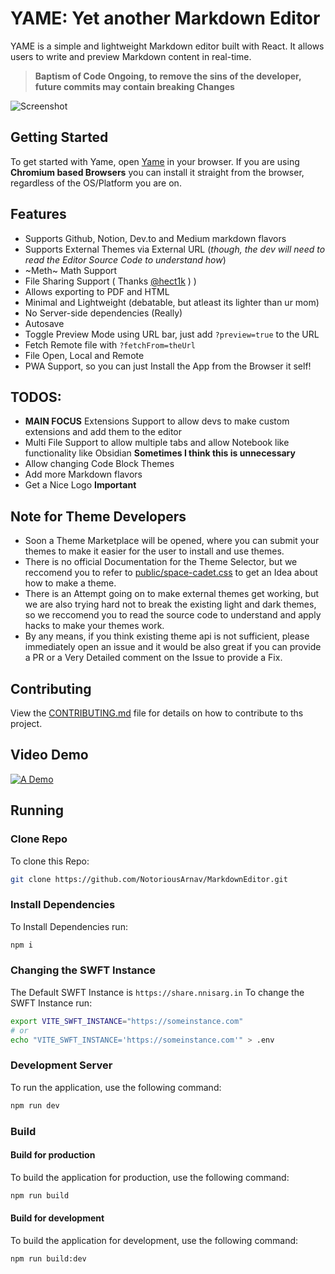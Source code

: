 # YAME: Yet another Markdown Editor
YAME is a simple and lightweight Markdown editor built with React. It allows users to write and preview Markdown content in real-time.

> **Baptism of Code Ongoing, to remove the sins of the developer, future commits may contain breaking Changes**

![Screenshot](public/screenshot-1.png)

## Getting Started
To get started with Yame, open [Yame](https://notoriousarnav.github.io/MarkdownEditor/) in your browser. If you are using **Chromium based Browsers** you can install it straight from the browser, regardless of the OS/Platform you are on. 

## Features
- Supports Github, Notion, Dev.to and Medium markdown flavors
- Supports External Themes via External URL (*though, the dev will need to read the Editor Source Code to understand how*)
- ~Meth~ Math Support
- File Sharing Support ( Thanks [@hect1k](https://github.com/hect1k) ) )
- Allows exporting to PDF and HTML
- Minimal and Lightweight (debatable, but atleast its lighter than ur mom)
- No Server-side dependencies (Really)
- Autosave
- Toggle Preview Mode using URL bar, just add `?preview=true` to the URL
- Fetch Remote file with `?fetchFrom=theUrl`
- File Open, Local and Remote
- PWA Support, so you can just Install the App from the Browser it self!

## TODOS:
- **MAIN FOCUS** Extensions Support to allow devs to make custom extensions and add them to the editor
- Multi File Support to allow multiple tabs and allow Notebook like functionality like Obsidian **Sometimes I think this is unnecessary**
- Allow changing Code Block Themes
- Add more Markdown flavors
- Get a Nice Logo **Important**

## Note for Theme Developers
- Soon a Theme Marketplace will be opened, where you can submit your themes to make it easier for the user to install and use themes.
- There is no official Documentation for the Theme Selector, but we reccomend you to refer to [public/space-cadet.css](public/space-cadet.css) to get an Idea about how to make a theme.
- There is an Attempt going on to make external themes get working, but we are also trying hard not to break the existing light and dark themes, so we reccomend you to read the source code to understand and apply hacks to make your themes work.
- By any means, if you think existing theme api is not sufficient, please immediately open an issue and it would be also great if you can provide a PR or a Very Detailed comment on the Issue to provide a Fix.

## Contributing
View the [CONTRIBUTING.md](CONTRIBUTING.md) file for details on how to contribute to ths project.

## Video Demo
[![A Demo](https://i.ytimg.com/vi/ufgCsc758yw/hqdefault.jpg "Markdown Editor")](https://www.youtube.com/watch?v=ufgCsc758yw)

## Running
### Clone Repo
To clone this Repo:
```bash
git clone https://github.com/NotoriousArnav/MarkdownEditor.git
```
### Install Dependencies
To Install Dependencies run:
```bash
npm i
```

### Changing the SWFT Instance
The Default SWFT Instance is `https://share.nnisarg.in`
To change the SWFT Instance run:
```bash
export VITE_SWFT_INSTANCE="https://someinstance.com"
# or
echo "VITE_SWFT_INSTANCE='https://someinstance.com'" > .env
```

### Development Server
To run the application, use the following command:
```bash
npm run dev
```
### Build
#### Build for production
To build the application for production, use the following command:
```bash
npm run build
```
#### Build for development
To build the application for development, use the following command:
```bash
npm run build:dev
```
